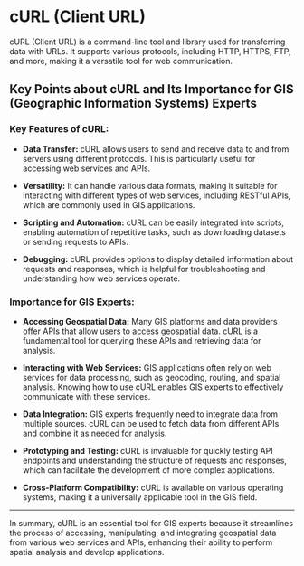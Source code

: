 # cURL (Client URL)

cURL (Client URL) is a command-line tool and library used for transferring data with URLs. It supports various protocols, including HTTP, HTTPS, FTP, and more, making it a versatile tool for web communication.

## Key Points about cURL and Its Importance for GIS (Geographic Information Systems) Experts

### Key Features of cURL:

- **Data Transfer:** cURL allows users to send and receive data to and from servers using different protocols. This is particularly useful for accessing web services and APIs.
  
- **Versatility:** It can handle various data formats, making it suitable for interacting with different types of web services, including RESTful APIs, which are commonly used in GIS applications.
  
- **Scripting and Automation:** cURL can be easily integrated into scripts, enabling automation of repetitive tasks, such as downloading datasets or sending requests to APIs.
  
- **Debugging:** cURL provides options to display detailed information about requests and responses, which is helpful for troubleshooting and understanding how web services operate.

### Importance for GIS Experts:

- **Accessing Geospatial Data:** Many GIS platforms and data providers offer APIs that allow users to access geospatial data. cURL is a fundamental tool for querying these APIs and retrieving data for analysis.
  
- **Interacting with Web Services:** GIS applications often rely on web services for data processing, such as geocoding, routing, and spatial analysis. Knowing how to use cURL enables GIS experts to effectively communicate with these services.
  
- **Data Integration:** GIS experts frequently need to integrate data from multiple sources. cURL can be used to fetch data from different APIs and combine it as needed for analysis.
  
- **Prototyping and Testing:** cURL is invaluable for quickly testing API endpoints and understanding the structure of requests and responses, which can facilitate the development of more complex applications.
  
- **Cross-Platform Compatibility:** cURL is available on various operating systems, making it a universally applicable tool in the GIS field.

---

In summary, cURL is an essential tool for GIS experts because it streamlines the process of accessing, manipulating, and integrating geospatial data from various web services and APIs, enhancing their ability to perform spatial analysis and develop applications.

